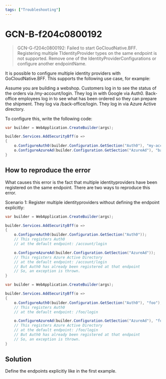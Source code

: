 ```yaml
---
tags: ["Troubleshooting"]
---
```


# GCN-B-f204c0800192

> GCN-G-f204c0800192: Failed to start GoCloudNative.BFF. Registering multiple TIdentityProvider types on the same endpoint is not supported. Remove one of the IdentityProviderConfigurations or configure another endpointName.

It is possible to configure multiple identity providers with GoCloudNative.BFF. This supports the following use case, for example:

Assume you are building a webshop. Customers log in to see the status of the orders via /my-account/login. They log in with Google via Auth0. Back-office employees log in to see what has been ordered so they can prepare the shipment. They log via /back-office/login. They log in via Azure Active directory.

To configure this, write the following code:

```csharp
var builder = WebApplication.CreateBuilder(args);

builder.Services.AddSecurityBff(o =>
{
    o.ConfigureAuth0(builder.Configuration.GetSection("Auth0"), "my-account");
    o.ConfigureAzureAd(builder.Configuration.GetSection("AzureAd"), "back-office");
}
```

## How to reproduce the error

What causes this error is the fact that multiple identityproviders have been registered on the same endpoint. There are two ways to reproduce this error. 

Scenario 1: Register multiple identityproviders without defining the endpoint explicitly:

```csharp
var builder = WebApplication.CreateBuilder(args);

builder.Services.AddSecurityBff(o =>
{
    o.ConfigureAuth0(builder.Configuration.GetSection("Auth0"));
    // This registers Auth0 
    // at the default endpoint: /account/login

    o.ConfigureAzureAd(builder.Configuration.GetSection("AzureAd"));
    // This registers Azure Active Directory 
    // at the default endpoint: /account/login
    // But Auth0 has already been registered at that endpoint
    // So, an exception is thrown.
}
```

```csharp
var builder = WebApplication.CreateBuilder(args);

builder.Services.AddSecurityBff(o =>
{
    o.ConfigureAuth0(builder.Configuration.GetSection("Auth0"), "foo");
    // This registers Auth0 
    // at the default endpoint: /foo/login

    o.ConfigureAzureAd(builder.Configuration.GetSection("AzureAd"), "foo");
    // This registers Azure Active Directory 
    // at the default endpoint: /foo/login
    // But Auth0 has already been registered at that endpoint
    // So, an exception is thrown.
}
```

## Solution

Define the endpoints explicitly like in the first example.
